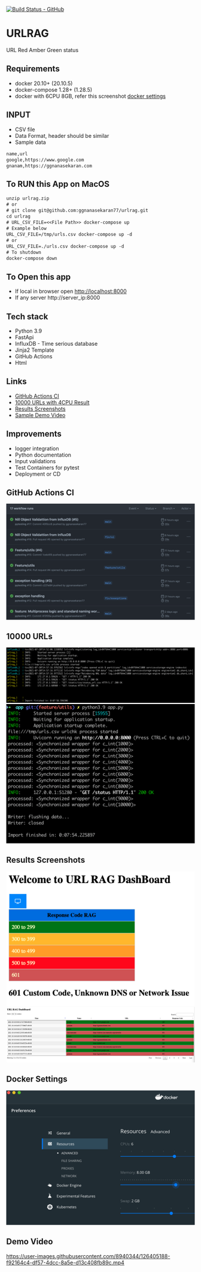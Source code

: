[![Build Status - GitHub](https://github.com/ggnanasekaran77/urlrag/workflows/pytesting/badge.svg)](https://github.com/ggnanasekaran77/urlrag/actions?query=workflow%3Apytesting)
# URLRAG 
URL Red Amber Green status

## Requirements 
* docker 20.10+ (20.10.5)
* docker-compose 1.28+ (1.28.5)
* docker with 6CPU 8GB, refer this screenshot [docker settings](#docker-settings)

## INPUT
* CSV file
* Data Format, header should be similar
* Sample data 
```csv
name,url
google,https://www.google.com
gnanam,https://ggnanasekaran.com
```

## To RUN this App on MacOS
```shell
unzip urlrag.zip
# or
# git clone git@github.com:ggnanasekaran77/urlrag.git
cd urlrag
# URL_CSV_FILE=<<File Path>> docker-compose up
# Example below
URL_CSV_FILE=/tmp/urls.csv docker-compose up -d
# or
URL_CSV_FILE=./urls.csv docker-compose up -d
# To shutdown
docker-compose down
```

## To Open this app
* If local in browser open [http://localhost:8000](http://localhost:8000)
* If any server http://server_ip:8000

## Tech stack
* Python 3.9 
* FastApi
* InfluxDB - Time serious database
* Jinja2 Template
* GitHub Actions  
* Html

## Links
* [GitHub Actions CI](#gitHub-actions-ci)
* [10000 URLs with 4CPU Result](#1000-urls)
* [Results Screenshots](#results-screenshots)
* [Sample Demo Video](#demo-video)

## Improvements
* logger integration
* Python documentation
* Input validations
* Test Containers for pytest
* Deployment or CD

## GitHub Actions CI
![gitHub-actions-ci](./images/github_actions_ci.png)

## 10000 URLs
![1000 URLs](./images/10000_urls.png)
![1000 URLs](./images/1000_urls2.png)

## Results Screenshots
![Results Screenshots](./images/results.png)
![Results Screenshots](./images/results1.png)

## Docker Settings
![Docker Settings](./images/docker_settings.png)

## Demo Video
https://user-images.githubusercontent.com/8940344/126405188-f92164c4-df57-4dcc-8a5e-d13c408fb89c.mp4




